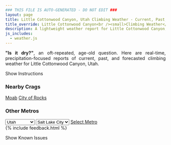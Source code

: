 ```yaml
---
### THIS FILE IS AUTO-GENERATED - DO NOT EDIT ###
layout: page
title: Little Cottonwood Canyon, Utah Climbing Weather - Current, Past, and Forecasted Report
title_override: Little Cottonwood Canyon<br /><small>Climbing Weather</small>
description: A lightweight weather report for Little Cottonwood Canyon, Utah. Optimized for slow internet connections.
js_includes:
  - weather.js
---
```


<section class="measure center lh-copy f5-ns f6 ph2 mv4" style="text-align: justify;">
<strong>"Is it dry?"</strong>, an oft-repeated, age-old question. Here are real-time,
precipitation-focused reports of current, past, and forecasted climbing weather for Little Cottonwood Canyon, Utah.
</section>

<p id="settings-toggle" class="mw5 b center tc hover-light-red black-70 pointer">Show Instructions</p>
<section id="settings" class="overflow-hidden" style="display:none;">
    <div class="mv2 ph2 center">
        <div class="fn f6 tc pv2">
            <p class="measure lh-copy center"><strong>Show/hide hourly forecasts</strong> by clicking the desired day.</p>
            <hr class="mw5 p0 mv2 o-60 b0 bt b--light-red light-red bg-light-red">
            <p class="measure lh-copy center"><strong>Current and Past conditions</strong> are measured by the nearest weather station. <strong>Forecast conditions</strong> are calculated and polled separately.</p>
            <hr class="mw5 p0 mv2 o-60 b0 bt b--light-red light-red bg-light-red">
            <p class="measure lh-copy center"><strong>Having issues?</strong> Try <a id="clear-cache" class="no-underline relative fancy-link light-red hover-light-red" href="#">clearing the local cache</a>.</p>
            <hr class="mw5 p0 mv2 o-60 b0 bt b--light-red light-red bg-light-red">
            <p class="measure lh-copy center">Weather data sourced from <a class="no-underline fancy-link relative light-red" target="_blank" href="https://www.weather.gov/documentation/services-web-api">weather.gov</a>.</p>
        </div>
    </div>
</section>
<section id="weather" data-crag="little-cottonwood-canyon-utah" class="mv4-ns mv3 ph2 center"></section>
<section id="nearby" class="tc lh-copy">
  <h3>Nearby Crags</h3>
<a class="nowrap no-underline fancy-link relative light-red mh3" href="/crags/moab-utah-weather.html">Moab</a>
<a class="nowrap no-underline fancy-link relative light-red mh3" href="/crags/city-of-rocks-idaho-weather.html">City of Rocks</a>
</section>
<section id="nearby" class="tc lh-copy">
  <h3>Other Metros</h3>
  <select class="ma1 bg-near-white pa2" id="stateSel">
    <option value="Texas">Texas</option>
    <option value="Washington">Washington</option>
    <option value="Colorado">Colorado</option>
    <option value="Tennessee">Tennessee</option>
    <option value="Utah" selected>Utah</option>
    <option value="California">California</option>
  </select>
  <select class="ma1 bg-near-white pa2" id="citySel">
    <option value="Salt Lake City" selected>Salt Lake City</option>
  </select>
  <a id="selectMetro" class="f6 link dim ph3 pv2 ma1 dib white bg-light-red" href="/crags/salt-lake-city-utah-weather.html">Select Metro</a>
  <script>
    var states = [];
    states["Texas"] = "Austin"
    states["Washington"] = "Seattle"
    states["Colorado"] = "Denver"
    states["Tennessee"] = "Nashville"
    states["Utah"] = "Salt Lake City"
    states["California"] = "San Francisco|Los Angeles"
  </script>
</section>
{% include feedback.html %}
<p id="issues-toggle" class="mw5 b center tc hover-light-red black-70 pointer">Show Known Issues</p>
<section id="issues" class="overflow-hidden tc f6">
</section>

<script>
  var weekly_SLC_102_165 = {"updated":"2023-01-08T21:37:59+00:00","units":"us","forecastGenerator":"BaselineForecastGenerator","generatedAt":"2023-01-09T08:37:49+00:00","updateTime":"2023-01-08T21:37:59+00:00","validTimes":"2023-01-08T15:00:00+00:00/P7DT10H","elevation":{"unitCode":"wmoUnit:m","value":1872.0816},"periods":[{"number":1,"name":"Overnight","startTime":"2023-01-09T01:00:00-07:00","endTime":"2023-01-09T06:00:00-07:00","isDaytime":false,"temperature":29,"temperatureUnit":"F","temperatureTrend":"rising","windSpeed":"12 to 15 mph","windDirection":"SSE","icon":"https://api.weather.gov/icons/land/night/snow,20?size=medium","shortForecast":"Slight Chance Light Snow","detailedForecast":"A slight chance of snow after 5am. Partly cloudy. Low around 29, with temperatures rising to around 32 overnight. South southeast wind 12 to 15 mph. Chance of precipitation is 20%."},{"number":2,"name":"Monday","startTime":"2023-01-09T06:00:00-07:00","endTime":"2023-01-09T18:00:00-07:00","isDaytime":true,"temperature":39,"temperatureUnit":"F","temperatureTrend":null,"windSpeed":"15 to 21 mph","windDirection":"SSE","icon":"https://api.weather.gov/icons/land/day/snow,60/snow,100?size=medium","shortForecast":"Light Snow","detailedForecast":"Snow. Cloudy, with a high near 39. South southeast wind 15 to 21 mph, with gusts as high as 32 mph. Chance of precipitation is 100%. New snow accumulation of 1 to 2 inches possible."},{"number":3,"name":"Monday Night","startTime":"2023-01-09T18:00:00-07:00","endTime":"2023-01-10T06:00:00-07:00","isDaytime":false,"temperature":34,"temperatureUnit":"F","temperatureTrend":"rising","windSpeed":"16 to 22 mph","windDirection":"SSE","icon":"https://api.weather.gov/icons/land/night/snow,100/snow,90?size=medium","shortForecast":"Light Snow","detailedForecast":"Snow before 8pm, then rain and snow. Cloudy. Low around 34, with temperatures rising to around 37 overnight. South southeast wind 16 to 22 mph, with gusts as high as 33 mph. Chance of precipitation is 100%. New snow accumulation of 1 to 2 inches possible."},{"number":4,"name":"Tuesday","startTime":"2023-01-10T06:00:00-07:00","endTime":"2023-01-10T18:00:00-07:00","isDaytime":true,"temperature":41,"temperatureUnit":"F","temperatureTrend":null,"windSpeed":"12 to 16 mph","windDirection":"SSE","icon":"https://api.weather.gov/icons/land/day/snow,80?size=medium","shortForecast":"Rain And Snow","detailedForecast":"Rain and snow. Cloudy, with a high near 41. South southeast wind 12 to 16 mph. Chance of precipitation is 80%. New snow accumulation of less than half an inch possible."},{"number":5,"name":"Tuesday Night","startTime":"2023-01-10T18:00:00-07:00","endTime":"2023-01-11T06:00:00-07:00","isDaytime":false,"temperature":31,"temperatureUnit":"F","temperatureTrend":null,"windSpeed":"13 mph","windDirection":"S","icon":"https://api.weather.gov/icons/land/night/snow,80?size=medium","shortForecast":"Rain And Snow","detailedForecast":"Rain and snow. Mostly cloudy, with a low around 31. South wind around 13 mph. Chance of precipitation is 80%. New snow accumulation of 1 to 3 inches possible."},{"number":6,"name":"Wednesday","startTime":"2023-01-11T06:00:00-07:00","endTime":"2023-01-11T18:00:00-07:00","isDaytime":true,"temperature":36,"temperatureUnit":"F","temperatureTrend":null,"windSpeed":"7 to 13 mph","windDirection":"WSW","icon":"https://api.weather.gov/icons/land/day/snow,50?size=medium","shortForecast":"Chance Light Snow","detailedForecast":"A chance of snow before 5pm. Mostly cloudy, with a high near 36. Chance of precipitation is 50%. New snow accumulation of less than one inch possible."},{"number":7,"name":"Wednesday Night","startTime":"2023-01-11T18:00:00-07:00","endTime":"2023-01-12T06:00:00-07:00","isDaytime":false,"temperature":24,"temperatureUnit":"F","temperatureTrend":null,"windSpeed":"8 mph","windDirection":"SSE","icon":"https://api.weather.gov/icons/land/night/sct?size=medium","shortForecast":"Partly Cloudy","detailedForecast":"Partly cloudy, with a low around 24."},{"number":8,"name":"Thursday","startTime":"2023-01-12T06:00:00-07:00","endTime":"2023-01-12T18:00:00-07:00","isDaytime":true,"temperature":40,"temperatureUnit":"F","temperatureTrend":null,"windSpeed":"8 mph","windDirection":"SE","icon":"https://api.weather.gov/icons/land/day/bkn?size=medium","shortForecast":"Partly Sunny","detailedForecast":"Partly sunny, with a high near 40."},{"number":9,"name":"Thursday Night","startTime":"2023-01-12T18:00:00-07:00","endTime":"2023-01-13T06:00:00-07:00","isDaytime":false,"temperature":29,"temperatureUnit":"F","temperatureTrend":null,"windSpeed":"8 mph","windDirection":"SE","icon":"https://api.weather.gov/icons/land/night/bkn?size=medium","shortForecast":"Mostly Cloudy","detailedForecast":"Mostly cloudy, with a low around 29."},{"number":10,"name":"Friday","startTime":"2023-01-13T06:00:00-07:00","endTime":"2023-01-13T18:00:00-07:00","isDaytime":true,"temperature":42,"temperatureUnit":"F","temperatureTrend":null,"windSpeed":"9 mph","windDirection":"SE","icon":"https://api.weather.gov/icons/land/day/bkn?size=medium","shortForecast":"Mostly Cloudy","detailedForecast":"Mostly cloudy, with a high near 42."},{"number":11,"name":"Friday Night","startTime":"2023-01-13T18:00:00-07:00","endTime":"2023-01-14T06:00:00-07:00","isDaytime":false,"temperature":32,"temperatureUnit":"F","temperatureTrend":null,"windSpeed":"10 mph","windDirection":"SE","icon":"https://api.weather.gov/icons/land/night/snow?size=medium","shortForecast":"Slight Chance Light Snow","detailedForecast":"A slight chance of snow after 11pm. Mostly cloudy, with a low around 32."},{"number":12,"name":"Saturday","startTime":"2023-01-14T06:00:00-07:00","endTime":"2023-01-14T18:00:00-07:00","isDaytime":true,"temperature":41,"temperatureUnit":"F","temperatureTrend":null,"windSpeed":"10 mph","windDirection":"SSE","icon":"https://api.weather.gov/icons/land/day/snow?size=medium","shortForecast":"Chance Light Snow","detailedForecast":"A chance of snow. Mostly cloudy, with a high near 41."},{"number":13,"name":"Saturday Night","startTime":"2023-01-14T18:00:00-07:00","endTime":"2023-01-15T06:00:00-07:00","isDaytime":false,"temperature":33,"temperatureUnit":"F","temperatureTrend":null,"windSpeed":"12 mph","windDirection":"SSE","icon":"https://api.weather.gov/icons/land/night/snow?size=medium","shortForecast":"Light Snow","detailedForecast":"Snow. Mostly cloudy, with a low around 33."},{"number":14,"name":"Sunday","startTime":"2023-01-15T06:00:00-07:00","endTime":"2023-01-15T18:00:00-07:00","isDaytime":true,"temperature":38,"temperatureUnit":"F","temperatureTrend":null,"windSpeed":"12 mph","windDirection":"S","icon":"https://api.weather.gov/icons/land/day/snow?size=medium","shortForecast":"Light Snow","detailedForecast":"Snow. Cloudy, with a high near 38."}]}
  var hourly_SLC_102_165 = false
  var crags_config = [
  {
    "name": "Little Cottonwood Canyon",
    "note": "Primarily quartz monzonite (white granite, essentially)",
    "mountainProject": "https://www.mountainproject.com/area/105739277/little-cottonwood-canyon",
    "station": "KSLC",
    "office": "SLC/102,165",
    "coordinates": [
      -111.775,
      40.5727
    ]
  }
]</script>
